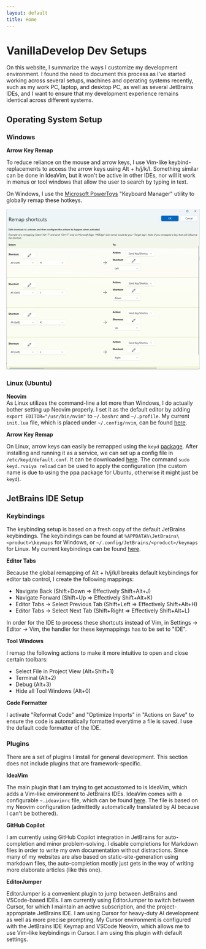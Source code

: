 ```yaml
---
layout: default
title: Home
---
```


# VanillaDevelop Dev Setups

On this website, I summarize the ways I customize my development environment.
I found the need to document this process as I've started working across several setups, machines and operating systems
recently, such as my work PC, laptop, and desktop PC, as well as several JetBrains IDEs, and I want to ensure that
my development experience remains identical across different systems.

## Operating System Setup

### Windows

**Arrow Key Remap**

To reduce reliance on the mouse and arrow keys, I use Vim-like keybind-replacements to access the arrow keys using
Alt + h/j/k/l. Something similar can be done in IdeaVim, but it won't be active in other IDEs, nor will it work in
menus or tool windows that allow the user to search by typing in text.

On Windows, I use the [Microsoft PowerToys](https://learn.microsoft.com/en-us/windows/powertoys/) "Keyboard Manager"
utility to globally remap these hotkeys.

![Keyboard Remapping using PowerToys](assets/images/windows-keyboard-remap.png)

### Linux (Ubuntu)

**Neovim**  
As Linux utilizes the command-line a lot more than Windows, I do actually bother setting up Neovim properly. I set it as
the default editor by adding `export EDITOR="/usr/bin/nvim"` to `~/.bashrc` and `~/.profile`. My current `init.lua`
file, which is placed under `~/.config/nvim`, can be found [here](assets/files/init.lua).

**Arrow Key Remap**

On Linux, arrow keys can easily be remapped using the `keyd` [package](https://github.com/rvaiya/keyd). After installing
and running it as a service, we can set up a config file in `/etc/keyd/default.conf`. It can be
downloaded [here](assets/files/default.conf). The command `sudo keyd.rvaiya reload` can be used to apply the
configuration (the custom name is due to using the ppa package for Ubuntu, otherwise it might just be `keyd`).

## JetBrains IDE Setup

### Keybindings

The keybinding setup is based on a fresh copy of the default JetBrains keybindings. The keybindings can be found at
`%APPDATA%\JetBrains\<product>\keymaps` for Windows, or `~/.config/JetBrains/<product>/keymaps` for Linux. My current
keybindings can be found [here](assets/files/Windows-Custom.xml).

**Editor Tabs**

Because the global remapping of Alt + h/j/k/l breaks default keybindings for editor tab control, I create the following
mappings:

- Navigate Back (Shift+Down => Effectively Shift+Alt+J)
- Navigate Forward (Shift+Up => Effectively Shift+Alt+K)
- Editor Tabs -> Select Previous Tab (Shift+Left => Effectively Shift+Alt+H)
- Editor Tabs -> Select Next Tab (Shift+Right => Effectively Shift+Alt+L)

In order for the IDE to process these shortcuts instead of Vim, in Settings -> Editor -> Vim, the handler for these
keymappings has to be set to "IDE".

**Tool Windows**

I remap the following actions to make it more intuitive to open and close certain toolbars:

- Select File in Project View (Alt+Shift+1)
- Terminal (Alt+2)
- Debug (Alt+3)
- Hide all Tool Windows (Alt+0)

**Code Formatter**

I activate "Reformat Code" and "Optimize Imports" in "Actions on Save" to ensure the code is automatically formatted
everytime a file is saved. I use the default code formatter of the IDE.

### Plugins

There are a set of plugins I install for general development. This section does not include plugins that are
framework-specific.

**IdeaVim**

The main plugin that I am trying to get accustomed to is IdeaVim, which adds a Vim-like environment to JetBrains IDEs.
IdeaVim comes with a configurable `~.ideavimrc` file, which can be found [here](assets/files/ideavimrc).
The file is based on my Neovim configuration (admittedly automatically translated by AI because I can't be bothered).

**GitHub Copilot**

I am currently using GitHub Copilot integration in JetBrains for auto-completion and minor problem-solving.
I disable completions for Markdown files in order to write my own documentation without distractions. Since many of
my websites are also based on static-site-generation using markdown files, the auto-completion mostly just gets in the
way of writing more elaborate articles (like this one).

**EditorJumper**

EditorJumper is a convenient plugin to jump between JetBrains and VSCode-based IDEs. I am currently using EditorJumper
to switch between Cursor, for which I maintain an active subscription, and the project-appropriate JetBrains IDE.
I am using Cursor for heavy-duty AI development as well as more precise prompting. My Cursor environment is configured
with the JetBrains IDE Keymap and VSCode Neovim, which allows me to use Vim-like keybindings in Cursor. I am using
this plugin with default settings.



